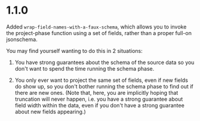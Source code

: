 # 1.1.0

Added `wrap-field-names-with-a-faux-schema`, which allows you to
invoke the project-phase function using a set of fields, rather than a
proper full-on jsonschema.

You may find yourself wanting to do this in 2 situations:

1. You have strong guarantees about the schema of the source data so
   you don't want to spend the time running the schema phase.

2. You only ever want to project the same set of fields, even if new
   fields do show up, so you don't bother running the schema phase to
   find out if there are new ones. (Note that, here, you are
   implicitly hoping that truncation will never happen, i.e. you have
   a strong guarantee about field width within the data, even if you
   don't have a strong guarantee about new fields appearing.)
